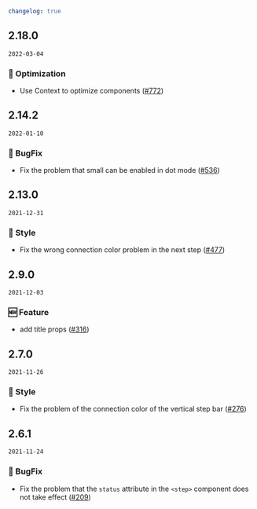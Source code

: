 ```yaml
changelog: true
```

## 2.18.0

`2022-03-04`

### 💎 Optimization

- Use Context to optimize components ([#772](https://github.com/arco-design/arco-design-vue/pull/772))


## 2.14.2

`2022-01-10`

### 🐛 BugFix

- Fix the problem that small can be enabled in dot mode ([#536](https://github.com/arco-design/arco-design-vue/pull/536))


## 2.13.0

`2021-12-31`

### 💅 Style

- Fix the wrong connection color problem in the next step ([#477](https://github.com/arco-design/arco-design-vue/pull/477))


## 2.9.0

`2021-12-03`

### 🆕 Feature

- add title props ([#316](https://github.com/arco-design/arco-design-vue/pull/316))


## 2.7.0

`2021-11-26`

### 💅 Style

- Fix the problem of the connection color of the vertical step bar ([#276](https://github.com/arco-design/arco-design-vue/pull/276))


## 2.6.1

`2021-11-24`

### 🐛 BugFix

- Fix the problem that the `status` attribute in the `<step>` component does not take effect ([#209](https://github.com/arco-design/arco-design-vue/pull/209))

